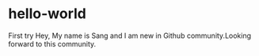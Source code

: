 # hello-world
First try
Hey, My name is Sang and I am new in Github community.Looking forward to this community.
